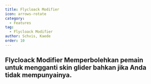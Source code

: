 ```yaml
---
title: Flycloack Modifier
icon: arrows-rotate
category:
  - Features
tag:
  - Flycloack Modifier
author: Schvis, Kaede
order: 10
---
```


## Flycloack Modifier Memperbolehkan pemain untuk mengganti skin glider bahkan jika Anda tidak mempunyainya.